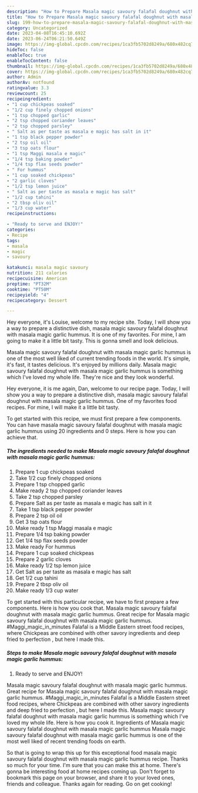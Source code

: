 ```yaml
---
description: "How to Prepare Masala magic savoury falafal doughnut with masala magic garlic hummus the Very Delicious"
title: "How to Prepare Masala magic savoury falafal doughnut with masala magic garlic hummus the Very Delicious"
slug: 199-how-to-prepare-masala-magic-savoury-falafal-doughnut-with-masala-magic-garlic-hummus-the-very-delicious
category: Uncategorized
date: 2023-04-08T16:45:10.692Z
date: 2023-06-24T06:21:50.649Z
image: https://img-global.cpcdn.com/recipes/1ca3fb5702d8249a/680x482cq70/masala-magic-savoury-falafal-doughnut-with-masala-magic-garlic-hummus-recipe-main-photo.jpg
hideToc: false
enableToc: true
enableTocContent: false
thumbnail: https://img-global.cpcdn.com/recipes/1ca3fb5702d8249a/680x482cq70/masala-magic-savoury-falafal-doughnut-with-masala-magic-garlic-hummus-recipe-main-photo.jpg
cover: https://img-global.cpcdn.com/recipes/1ca3fb5702d8249a/680x482cq70/masala-magic-savoury-falafal-doughnut-with-masala-magic-garlic-hummus-recipe-main-photo.jpg
author: Admin
authorAv: notfound
ratingvalue: 3.3
reviewcount: 25
recipeingredient:
- "1 cup chickpeas soaked"
- "1/2 cup finely chopped onions"
- "1 tsp chopped garlic"
- "2 tsp chopped coriander leaves"
- "2 tsp chopped parsley"
- " Salt as per taste as masala e magic has salt in it"
- "1 tsp black pepper powder"
- "2 tsp oil oil"
- "3 tsp oats flour"
- "1 tsp Maggi masala e magic"
- "1/4 tsp baking powder"
- "1/4 tsp flax seeds powder"
- " For hummus"
- "1 cup soaked chickpeas"
- "2 garlic cloves"
- "1/2 tsp lemon juice"
- " Salt as per taste as masala e magic has salt"
- "1/2 cup tahini"
- "2 tbsp oliv oil"
- "1/3 cup water"
recipeinstructions:

- "Ready to serve and ENJOY!"
categories:
- Recipe
tags:
- masala
- magic
- savoury

katakunci: masala magic savoury 
nutrition: 211 calories
recipecuisine: American
preptime: "PT32M"
cooktime: "PT50M"
recipeyield: "4"
recipecategory: Dessert

---
```



Hey everyone, it's Louise, welcome to my recipe site. Today, I will show you a way to prepare a distinctive dish, masala magic savoury falafal doughnut with masala magic garlic hummus. It is one of my favorites. For mine, I am going to make it a little bit tasty. This is gonna smell and look delicious.

Masala magic savoury falafal doughnut with masala magic garlic hummus is one of the most well liked of current trending foods in the world. It's simple, it's fast, it tastes delicious. It's enjoyed by millions daily. Masala magic savoury falafal doughnut with masala magic garlic hummus is something which I've loved my whole life. They're nice and they look wonderful.

Hey everyone, it is me again, Dan, welcome to our recipe page. Today, I will show you a way to prepare a distinctive dish, masala magic savoury falafal doughnut with masala magic garlic hummus. One of my favorites food recipes. For mine, I will make it a little bit tasty.


To get started with this recipe, we must first prepare a few components. You can have masala magic savoury falafal doughnut with masala magic garlic hummus using 20 ingredients and 0 steps. Here is how you can achieve that.

<!--inarticleads1-->

##### The ingredients needed to make Masala magic savoury falafal doughnut with masala magic garlic hummus:

1. Prepare 1 cup chickpeas soaked
1. Take 1/2 cup finely chopped onions
1. Prepare 1 tsp chopped garlic
1. Make ready 2 tsp chopped coriander leaves
1. Take 2 tsp chopped parsley
1. Prepare  Salt as per taste as masala e magic has salt in it
1. Take 1 tsp black pepper powder
1. Prepare 2 tsp oil oil
1. Get 3 tsp oats flour
1. Make ready 1 tsp Maggi masala e magic
1. Prepare 1/4 tsp baking powder
1. Get 1/4 tsp flax seeds powder
1. Make ready  For hummus
1. Prepare 1 cup soaked chickpeas
1. Prepare 2 garlic cloves
1. Make ready 1/2 tsp lemon juice
1. Get  Salt as per taste as masala e magic has salt
1. Get 1/2 cup tahini
1. Prepare 2 tbsp oliv oil
1. Make ready 1/3 cup water


To get started with this particular recipe, we have to first prepare a few components. Here is how you cook that. Masala magic savoury falafal doughnut with masala magic garlic hummus. Great recipe for Masala magic savoury falafal doughnut with masala magic garlic hummus. #Maggi_magic_in_minutes Falafal is a Middle Eastern street food recipes, where Chickpeas are combined with other savory ingredients and deep fried to perfection , but here I made this. 

<!--inarticleads2-->

##### Steps to make Masala magic savoury falafal doughnut with masala magic garlic hummus:


1. Ready to serve and ENJOY!

Masala magic savoury falafal doughnut with masala magic garlic hummus. Great recipe for Masala magic savoury falafal doughnut with masala magic garlic hummus. #Maggi_magic_in_minutes Falafal is a Middle Eastern street food recipes, where Chickpeas are combined with other savory ingredients and deep fried to perfection , but here I made this. Masala magic savoury falafal doughnut with masala magic garlic hummus is something which I&#39;ve loved my whole life. Here is how you cook it. Ingredients of Masala magic savoury falafal doughnut with masala magic garlic hummus Masala magic savoury falafal doughnut with masala magic garlic hummus is one of the most well liked of recent trending foods on earth. 

So that is going to wrap this up for this exceptional food masala magic savoury falafal doughnut with masala magic garlic hummus recipe. Thanks so much for your time. I'm sure that you can make this at home. There's gonna be interesting food at home recipes coming up. Don't forget to bookmark this page on your browser, and share it to your loved ones, friends and colleague. Thanks again for reading. Go on get cooking!
